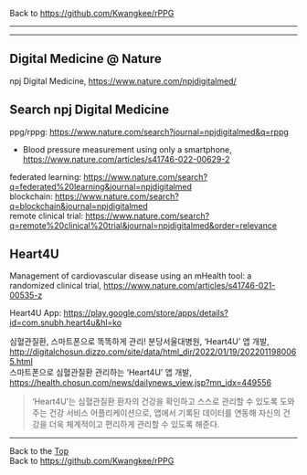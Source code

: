 Back to https://github.com/Kwangkee/rPPG
***


***
## Digital Medicine @ Nature

npj Digital Medicine, https://www.nature.com/npjdigitalmed/

## Search npj Digital Medicine
ppg/rppg: https://www.nature.com/search?journal=npjdigitalmed&q=rppg
- Blood pressure measurement using only a smartphone, https://www.nature.com/articles/s41746-022-00629-2

federated learning: https://www.nature.com/search?q=federated%20learning&journal=npjdigitalmed  
blockchain: https://www.nature.com/search?q=blockchain&journal=npjdigitalmed   
remote clinical trial: https://www.nature.com/search?q=remote%20clinical%20trial&journal=npjdigitalmed&order=relevance  

## Heart4U
Management of cardiovascular disease using an mHealth tool: a randomized clinical trial, https://www.nature.com/articles/s41746-021-00535-z

Heart4U App: https://play.google.com/store/apps/details?id=com.snubh.heart4u&hl=ko

심혈관질환, 스마트폰으로 똑똑하게 관리! 분당서울대병원, ‘Heart4U’ 앱 개발, http://digitalchosun.dizzo.com/site/data/html_dir/2022/01/19/2022011980065.html  
스마트폰으로 심혈관질환 관리하는 ‘Heart4U’ 앱 개발, https://health.chosun.com/news/dailynews_view.jsp?mn_idx=449556  
>‘Heart4U’는 심혈관질환 환자의 건강을 확인하고 스스로 관리할 수 있도록 도와주는 건강 서비스 어플리케이션으로, 앱에서 기록된 데이터를 연동해 자신의 건강을 더욱 체계적이고 편리하게 관리할 수 있도록 해준다.



***
Back to the [Top](#rPPG)  
Back to https://github.com/Kwangkee/rPPG
